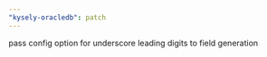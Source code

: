 ```yaml
---
"kysely-oracledb": patch
---
```


pass config option for underscore leading digits to field generation
